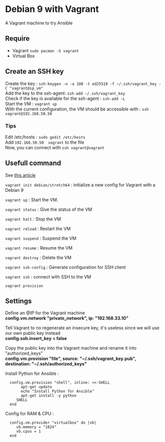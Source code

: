 # Debian 9 with Vagrant 
A Vagrant machine to try Ansible

## Require
- Vagrant ```sudo pacman -S vagrant```
- Virtual Box 

## Create an SSH key
Create the key : ```ssh-keygen -o -a 100 -t ed25519 -f ~/.ssh/vagrant_key -C "vagrant@ip_vm"```  
Add the key to the ssh-agent: ```ssh-add ~/.ssh/vagrant_key```  
Check if the key is available for the ssh-agent : ```ssh-add -L```  
Start the VM : ```vagrant up```  
With the current configuration, the VM should be accessible with : ```ssh vagrant@192.168.50.50```

### Tips
Edit /etc/hosts : ```sudo gedit /etc/hosts```  
Add  ```192.168.50.50  vagrant``` to the file  
Now, you can connect with ```ssh vagrant@vagrant```

## Usefull command
See [this article](https://blog.sleeplessbeastie.eu/2016/08/01/how-to-get-started-with-vagrant/)

```vagrant init debian/stretch64``` : initialize a new config for Vagrant with a Debian 9

```vagrant up``` : Start the VM. 

```vagrant status``` : Give the status of the VM

```vagrant halt``` : Stop the VM

```vagrant reload``` : Restart the VM

```vagrant suspend``` : Suspend the VM

```vagrant resume``` : Resume the VM

```vagrant destroy``` : Delete the VM

```vagrant ssh-config``` : Generate configuration for SSH client

```vagrant ssh``` : connect with SSH to the VM

```vagrant provision```

## Settings

Define an @IP for the Vagrant machine  
**config.vm.network "private_network", ip: "192.168.33.10"** 

Tell Vagrant to no regenerate an insecure key, it's useless since we will use our own public key instead  
**config.ssh.insert_key = false**

Copy the public key into the Vagrant machine and rename it into "authorized_keys"  
**config.vm.provision "file", source: "~/.ssh/vagrant_key.pub", destination: "~/.ssh/authorized_keys"**

Install Python for Ansible : 
  ```
    config.vm.provision "shell", inline: <<-SHELL
         apt-get update
         echo "Install Python for Ansible"
         apt-get install -y python
       SHELL
    end
  ```

Config for RAM & CPU :
```aidl
  config.vm.provider "virtualbox" do |vb|
     vb.memory = "1024"
     vb.cpus = 1
  end
```

